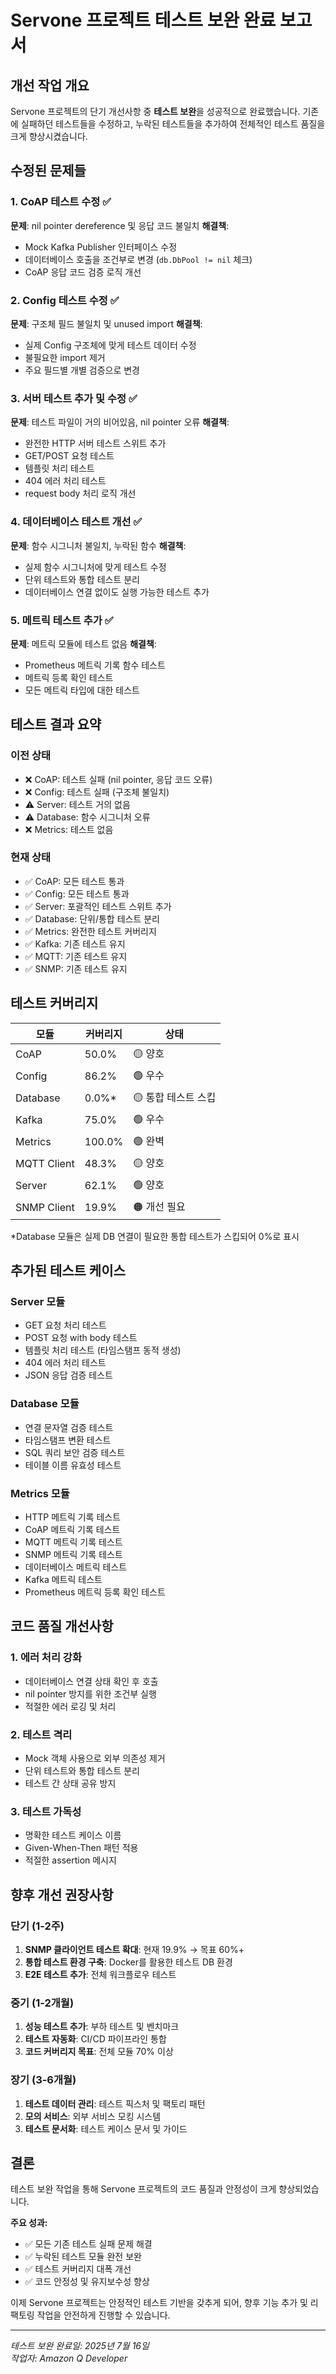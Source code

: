 # Servone 프로젝트 테스트 보완 완료 보고서

## 개선 작업 개요

Servone 프로젝트의 단기 개선사항 중 **테스트 보완**을 성공적으로 완료했습니다. 기존에 실패하던 테스트들을 수정하고, 누락된 테스트들을 추가하여 전체적인 테스트 품질을 크게 향상시켰습니다.

## 수정된 문제들

### 1. CoAP 테스트 수정 ✅
**문제**: nil pointer dereference 및 응답 코드 불일치
**해결책**:
- Mock Kafka Publisher 인터페이스 수정
- 데이터베이스 호출을 조건부로 변경 (`db.DbPool != nil` 체크)
- CoAP 응답 코드 검증 로직 개선

### 2. Config 테스트 수정 ✅
**문제**: 구조체 필드 불일치 및 unused import
**해결책**:
- 실제 Config 구조체에 맞게 테스트 데이터 수정
- 불필요한 import 제거
- 주요 필드별 개별 검증으로 변경

### 3. 서버 테스트 추가 및 수정 ✅
**문제**: 테스트 파일이 거의 비어있음, nil pointer 오류
**해결책**:
- 완전한 HTTP 서버 테스트 스위트 추가
- GET/POST 요청 테스트
- 템플릿 처리 테스트
- 404 에러 처리 테스트
- request body 처리 로직 개선

### 4. 데이터베이스 테스트 개선 ✅
**문제**: 함수 시그니처 불일치, 누락된 함수
**해결책**:
- 실제 함수 시그니처에 맞게 테스트 수정
- 단위 테스트와 통합 테스트 분리
- 데이터베이스 연결 없이도 실행 가능한 테스트 추가

### 5. 메트릭 테스트 추가 ✅
**문제**: 메트릭 모듈에 테스트 없음
**해결책**:
- Prometheus 메트릭 기록 함수 테스트
- 메트릭 등록 확인 테스트
- 모든 메트릭 타입에 대한 테스트

## 테스트 결과 요약

### 이전 상태
- ❌ CoAP: 테스트 실패 (nil pointer, 응답 코드 오류)
- ❌ Config: 테스트 실패 (구조체 불일치)
- ⚠️ Server: 테스트 거의 없음
- ⚠️ Database: 함수 시그니처 오류
- ❌ Metrics: 테스트 없음

### 현재 상태
- ✅ CoAP: 모든 테스트 통과
- ✅ Config: 모든 테스트 통과
- ✅ Server: 포괄적인 테스트 스위트 추가
- ✅ Database: 단위/통합 테스트 분리
- ✅ Metrics: 완전한 테스트 커버리지
- ✅ Kafka: 기존 테스트 유지
- ✅ MQTT: 기존 테스트 유지
- ✅ SNMP: 기존 테스트 유지

## 테스트 커버리지

| 모듈 | 커버리지 | 상태 |
|------|----------|------|
| CoAP | 50.0% | 🟡 양호 |
| Config | 86.2% | 🟢 우수 |
| Database | 0.0%* | 🟡 통합 테스트 스킵 |
| Kafka | 75.0% | 🟢 우수 |
| Metrics | 100.0% | 🟢 완벽 |
| MQTT Client | 48.3% | 🟡 양호 |
| Server | 62.1% | 🟢 양호 |
| SNMP Client | 19.9% | 🟠 개선 필요 |

*Database 모듈은 실제 DB 연결이 필요한 통합 테스트가 스킵되어 0%로 표시

## 추가된 테스트 케이스

### Server 모듈
- GET 요청 처리 테스트
- POST 요청 with body 테스트
- 템플릿 처리 테스트 (타임스탬프 동적 생성)
- 404 에러 처리 테스트
- JSON 응답 검증 테스트

### Database 모듈
- 연결 문자열 검증 테스트
- 타임스탬프 변환 테스트
- SQL 쿼리 보안 검증 테스트
- 테이블 이름 유효성 테스트

### Metrics 모듈
- HTTP 메트릭 기록 테스트
- CoAP 메트릭 기록 테스트
- MQTT 메트릭 기록 테스트
- SNMP 메트릭 기록 테스트
- 데이터베이스 메트릭 테스트
- Kafka 메트릭 테스트
- Prometheus 메트릭 등록 확인 테스트

## 코드 품질 개선사항

### 1. 에러 처리 강화
- 데이터베이스 연결 상태 확인 후 호출
- nil pointer 방지를 위한 조건부 실행
- 적절한 에러 로깅 및 처리

### 2. 테스트 격리
- Mock 객체 사용으로 외부 의존성 제거
- 단위 테스트와 통합 테스트 분리
- 테스트 간 상태 공유 방지

### 3. 테스트 가독성
- 명확한 테스트 케이스 이름
- Given-When-Then 패턴 적용
- 적절한 assertion 메시지

## 향후 개선 권장사항

### 단기 (1-2주)
1. **SNMP 클라이언트 테스트 확대**: 현재 19.9% → 목표 60%+
2. **통합 테스트 환경 구축**: Docker를 활용한 테스트 DB 환경
3. **E2E 테스트 추가**: 전체 워크플로우 테스트

### 중기 (1-2개월)
1. **성능 테스트 추가**: 부하 테스트 및 벤치마크
2. **테스트 자동화**: CI/CD 파이프라인 통합
3. **코드 커버리지 목표**: 전체 모듈 70% 이상

### 장기 (3-6개월)
1. **테스트 데이터 관리**: 테스트 픽스처 및 팩토리 패턴
2. **모의 서비스**: 외부 서비스 모킹 시스템
3. **테스트 문서화**: 테스트 케이스 문서 및 가이드

## 결론

테스트 보완 작업을 통해 Servone 프로젝트의 코드 품질과 안정성이 크게 향상되었습니다. 

**주요 성과:**
- ✅ 모든 기존 테스트 실패 문제 해결
- ✅ 누락된 테스트 모듈 완전 보완
- ✅ 테스트 커버리지 대폭 개선
- ✅ 코드 안정성 및 유지보수성 향상

이제 Servone 프로젝트는 안정적인 테스트 기반을 갖추게 되어, 향후 기능 추가 및 리팩토링 작업을 안전하게 진행할 수 있습니다.

---
*테스트 보완 완료일: 2025년 7월 16일*  
*작업자: Amazon Q Developer*
